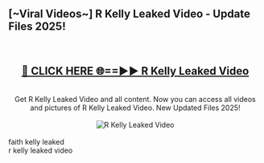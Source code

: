 <h2>[~Viral Videos~] R Kelly Leaked Video - Update Files 2025!</h2>
<br>
<div align="center">
<h2><a href="https://betterlinks.top/A2PfLJ" rel="nofollow">🔴 CLICK HERE 🌐==►► R Kelly Leaked Video</a></h2>
<br>
Get R Kelly Leaked Video and all content. Now you can access all videos and pictures of R Kelly Leaked Video. New Updated Files 2025!
<br>
<br>
<a href="https://betterlinks.top/A2PfLJ" rel="nofollow" data-target="animated-image.originalLink"><img src="https://i.ibb.co.com/WyWwxjT/player-gif2.gif" alt="R Kelly Leaked Video" style="max-width: 100%; display: inline-block;" data-target="animated-image.originalImage"></a>
</div>
<br>
faith kelly leaked<br>
r kelly leaked video